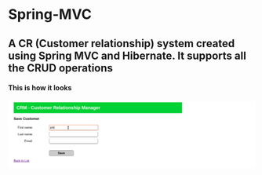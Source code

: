 # Spring-MVC

## A CR (Customer relationship) system created using Spring MVC and Hibernate. It supports all the CRUD operations

#### This is how it looks
![demo](demo.gif)
